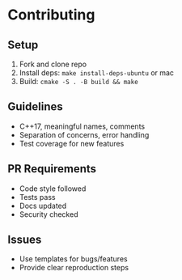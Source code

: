 # Contributing

## Setup
1. Fork and clone repo
2. Install deps: `make install-deps-ubuntu` or mac
3. Build: `cmake -S . -B build && make`

## Guidelines
- C++17, meaningful names, comments
- Separation of concerns, error handling
- Test coverage for new features

## PR Requirements
- Code style followed
- Tests pass
- Docs updated
- Security checked

## Issues
- Use templates for bugs/features
- Provide clear reproduction steps